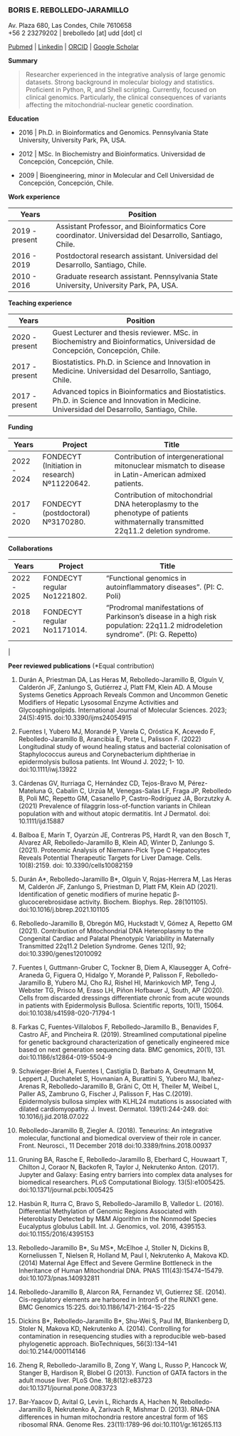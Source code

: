 ###  BORIS E. REBOLLEDO-JARAMILLO
Av. Plaza 680, Las Condes, Chile 7610658  
+56 2 23279202 | brebolledo [at] udd [dot] cl  

[Pubmed]("https://www.ncbi.nlm.nih.gov/myncbi/boris.rebolledo-jaramillo.1/bibliography/public/") | [Linkedin]("http://www.linkedin.com/in/berebolledo") | [ORCID]("http://orcid.org/0000-0001-8059-3202") | [Google Scholar]("https://scholar.google.com/citations?user=pOxJ9mIAAAAJ&hl=en")

**Summary**  
> Researcher experienced in the integrative analysis of large genomic datasets. Strong background in
molecular biology and statistics. Proficient in Python, R, and Shell scripting. Currently, focused on
clinical genomics. Particularly, the clinical consequences of variants affecting the mitochondrial-nuclear
genetic coordination.

**Education**  
- 2016 | Ph.D. in Bioinformatics and Genomics.
Pennsylvania State University, University Park, PA, USA.     

- 2012 | MSc. In Biochemistry and Bioinformatics.
Universidad de Concepción, Concepción, Chile.

- 2009 | Bioengineering, minor in Molecular and Cell Universidad de Concepción, Concepción, Chile.  

**Work experience**

Years|Position
-|-
 2019 - present | Assistant Professor, and Bioinformatics Core coordinator. Universidad del Desarrollo, Santiago, Chile.  
 2016 - 2019 | Postdoctoral research assistant. Universidad del Desarrollo, Santiago, Chile.
 2010 - 2016 | Graduate research assistant. Pennsylvania State University, University Park, PA, USA.

**Teaching experience**

Years|Position
-|-
2020 - present | Guest Lecturer and thesis reviewer. MSc. in Biochemistry and Bioinformatics, Universidad de Concepción, Concepción, Chile.
2017 - present | Biostatistics. Ph.D. in Science and Innovation in Medicine. Universidad del Desarrollo, Santiago, Chile.
2017 - present | Advanced topics in Bioinformatics and Biostatistics. Ph.D. in Science and Innovation in Medicine. Universidad del Desarrollo, Santiago, Chile.


**Funding**

Years| Project|Title
-|-|-
2022 - 2024 |FONDECYT (Initiation in research) Nº11220642.|Contribution of intergenerational mitonuclear mismatch to disease in Latin-American admixed patients.
2017 - 2020 |FONDECYT (postdoctoral) Nº3170280.|Contribution of mitochondrial DNA heteroplasmy to the phenotype of patients withmaternally transmitted 22q11.2 deletion syndrome.

**Collaborations**

Years| Project|Title
-|-|-
2022 - 2025 | FONDECYT regular No1221802.| “Functional genomics in autoinflammatory diseases”. (PI: C. Poli)
2018 - 2021 | FONDECYT regular No1171014.| “Prodromal manifestations of Parkinson’s disease in a high risk population: 22q11.2 midrodeletion syndrome”. (PI: G. Repetto)
|

**Peer reviewed publications** (*Equal contribution)


1. Durán A, Priestman DA, Las Heras M, Rebolledo-Jaramillo B, Olguín V, Calderón JF, Zanlungo S, Gutiérrez J, Platt FM, Klein AD. A Mouse Systems Genetics Approach Reveals Common and Uncommon Genetic Modifiers of Hepatic Lysosomal Enzyme Activities and Glycosphingolipids. International Journal of Molecular Sciences. 2023; 24(5):4915. doi:10.3390/ijms24054915  

2. Fuentes I, Yubero MJ, Morandé P, Varela C, Oróstica K, Acevedo F, Rebolledo-Jaramillo B, Arancibia E, Porte L, Palisson F. (2022) Longitudinal study of wound healing status and bacterial colonisation of Staphylococcus aureus and Corynebacterium diphtheriae in epidermolysis bullosa patients. Int Wound J. 2022; 1- 10. doi:10.1111/iwj.13922  

3. Cárdenas GV, Iturriaga C, Hernández CD, Tejos-Bravo M, Pérez-Mateluna G, Cabalin C, Urzúa M, Venegas-Salas LF, Fraga JP, Rebolledo B, Poli MC, Repetto GM, Casanello P, Castro-Rodríguez JA, Borzutzky A.  (2021) Prevalence of filaggrin loss-of-function variants in Chilean population with and without atopic dermatitis. Int J Dermatol. doi: 10.1111/ijd.15887

4. Balboa E, Marín T, Oyarzún JE, Contreras PS, Hardt R, van den Bosch T, Alvarez AR, Rebolledo-Jaramillo B, Klein AD, Winter D, Zanlungo S. (2021). Proteomic Analysis of Niemann-Pick Type C Hepatocytes Reveals Potential Therapeutic Targets for Liver Damage. Cells. 10(8):2159. doi: 10.3390/cells10082159

5. Durán A*, Rebolledo-Jaramillo B*, Olguín V, Rojas-Herrera M, Las Heras M, Calderón JF, Zanlungo S, Priestman D, Platt FM, Klein AD (2021). Identification of genetic modifiers of murine hepatic β-glucocerebrosidase activity. Biochem. Biophys. Rep. 28(101105). doi:10.1016/j.bbrep.2021.101105

6. Rebolledo-Jaramillo B, Obregón MG, Huckstadt V, Gómez A, Repetto GM (2021). Contribution of Mitochondrial DNA Heteroplasmy to the Congenital Cardiac and Palatal Phenotypic Variability in Maternally Transmitted 22q11.2 Deletion Syndrome. Genes 12(1), 92; doi:10.3390/genes12010092

7. Fuentes I, Guttmann-Gruber C, Tockner B, Diem A, Klausegger A, Cofré-Araneda G, Figuera O, Hidalgo Y, Morandé P, Palisson F, Rebolledo-Jaramillo B, Yubero MJ, Cho RJ, Rishel HI, Marinkovich MP, Teng J, Webster TG, Prisco M, Eraso LH, Piñon Hofbauer J, South, AP (2020). Cells from discarded dressings differentiate chronic from acute wounds in patients with Epidermolysis Bullosa. Scientific reports, 10(1), 15064. doi:10.1038/s41598-020-71794-1

8. Farkas C, Fuentes-Villalobos F, Rebolledo-Jaramillo B., Benavides F, Castro AF, and Pincheira R. (2019). Streamlined computational pipeline for genetic background characterization of genetically engineered mice based on next generation sequencing data. BMC genomics, 20(1), 131. doi:10.1186/s12864-019-5504-9

9. Schwieger-Briel A, Fuentes I, Castiglia D, Barbato A, Greutmann M, Leppert J, Duchatelet S, Hovnanian A, Burattini S, Yubero MJ, Ibañez-Arenas R, Rebolledo-Jaramillo B, Gräni C, Ott H, Theiler M, Weibel L, Paller AS, Zambruno G, Fischer J, Palisson F, Has C.(2019). Epidermolysis bullosa simplex with KLHL24 mutations is associated with dilated cardiomyopathy. J. Invest. Dermatol. 139(1):244-249. doi: 10.1016/j.jid.2018.07.022

10. Rebolledo-Jaramillo B, Ziegler A. (2018). Teneurins: An integrative molecular, functional and biomedical overview of their role in cancer. Front. Neurosci., 11 December 2018 doi:10.3389/fnins.2018.00937

11. Gruning BA, Rasche E, Rebolledo-Jaramillo B, Eberhard C, Houwaart T, Chilton J, Coraor N, Backofen R, Taylor J, Nekrutenko Anton. (2017). Jupyter and Galaxy: Easing entry barriers into complex data analyses for biomedical researchers. PLoS Computational Biology. 13(5):e1005425. doi:10.1371/journal.pcbi.1005425

12. Hasbún R, Iturra C, Bravo S, Rebolledo-Jaramillo B, Valledor L. (2016). Differential Methylation of Genomic Regions Associated with Heteroblasty Detected by M&M Algorithm in the Nonmodel Species Eucalyptus globulus Labill. Int. J. Genomics, vol. 2016, 4395153. doi:10.1155/2016/4395153

13. Rebolledo-Jaramillo B*, Su MS*, McElhoe J, Stoller N, Dickins B, Korneliussen T, Nielsen R, Holland M, Paul I, Nekrutenko A, Makova KD. (2014) Maternal Age Effect and Severe Germline Bottleneck in the Inheritance of Human Mitochondrial DNA. PNAS 111(43):15474–15479. doi:10.1073/pnas.140932811

14. Rebolledo-Jaramillo B, Alarcon RA, Fernandez VI, Gutierrez SE. (2014). Cis-regulatory elements are harbored in Intron5 of the RUNX1 gene. BMC Genomics 15:225. doi:10.1186/1471-2164-15-225

15. Dickins B*, Rebolledo-Jaramillo B*, Shu-Wei S, Paul IM, Blankenberg D, Stoler N, Makova KD, Nekrutenko A. (2014). Controlling for contamination in resequencing studies with a reproducible web-based phylogenetic approach.  BioTechniques, 56(3):134–141 doi:10.2144/000114146

16. Zheng R, Rebolledo-Jaramillo B, Zong Y, Wang L, Russo P, Hancock W, Stanger B, Hardison R, Blobel G (2013). Function of GATA factors in the adult mouse liver. PLoS One. 18;8(12):e83723 doi:10.1371/journal.pone.0083723

17. Bar-Yaacov D, Avital G, Levin L, Richards A, Hachen N, Rebolledo-Jaramillo B, Nekrutenko A, Zarivach R, Mishmar D. (2013). RNA-DNA differences in human mitochondria restore ancestral form of 16S ribosomal RNA. Genome Res. 23(11):1789-96 doi:10.1101/gr.161265.113
